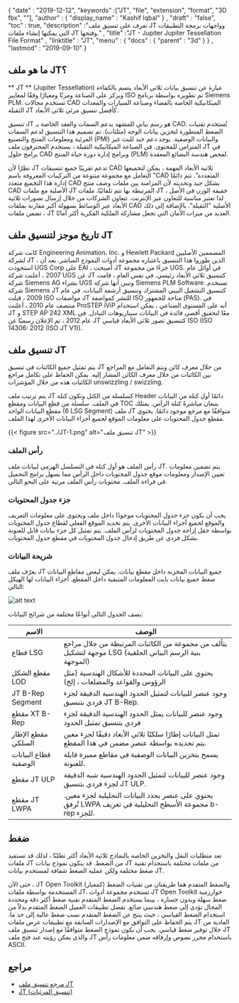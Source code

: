 {
  "date" : "2019-12-12",
  "keywords" :["JT", "file", "extension", "format", "3D fbx", ""],
  "author" : {
    "display_name" : "Kashif Iqbal"
} ,
  "draft" : "false",
  "toc" : true,
  "description" :"تعرف على تنسيق ملف JT وواجهات برمجة التطبيقات التي يمكنها إنشاء ملفات JT وفتحها." ,
  "title" :"JT - Jupiter Jupiter Tessellation File Format" ,
  "linktitle" : "JT",
  "menu" : {
    "docs" : {
      "parent" : "3d"
}
} ,
  "lastmod" : "2019-09-10"
}

## ما هو ملف JT؟

** JT ** (Jupiter Tessellation) عبارة عن تنسيق بيانات ثلاثي الأبعاد يتسم بالكفاءة ويركز على الصناعة ومرنًا ومعيارًا وفقًا لمعايير ISO تم تطويره بواسطة برنامج Siemens PLM. تستخدم مجالات CAD الميكانيكية الخاصة بالفضاء وصناعة السيارات والمعدات الثقيلة JT كأفضل تنسيق مرئي ثلاثي الأبعاد.

تنسيق JT هو رسم بياني للمشهد يدعم السمات والعقد الخاصة بـ CAD. تُستخدم تقنيات الضغط المتطورة لتخزين بيانات الوجه (مثلثات). تم تصميم هذا التنسيق لدعم السمات المرئية ومعلومات المنتج والتصنيع (PMI) والبيانات الوصفية. يوجد دعم جيد للبث غير المتزامن للمحتوى. في الصناعة الميكانيكية الثقيلة ، يستخدم المحترفون ملف JT في برامج حلول CAD وبرامج إدارة دورة حياة المنتج (PLM) لفحص هندسة البضائع المعقدة.

نظرًا لأن JT تدعم تقريبًا جميع تنسيقات CAD ثلاثية الأبعاد المهمة ، يمكن لتجميعها التعامل مع مجموعة متنوعة من التركيبات المعروفة باسم "CAD المتعددة". تتم دائمًا إدارة هذا التجميع متعدد CAD بشكل جيد وتحديثه لأن المزامنة بين ملفات وصف منتج CAD الأصلية مع ملفات JT المرتبطة بها تتم تلقائيًا. ملفات JT خفيفة الوزن في الأصل ، لذا تعتبر مناسبة للتعاون عبر الإنترنت. تتعاون الشركات من خلال إرسال تصورات ثلاثية الأبعاد عبر الوسائط بسهولة أكبر مقارنة بملفات CAD الأصلية "الثقيلة". بالإضافة إلى ذلك ، تضمن ملفات JT العديد من ميزات الأمان التي تجعل مشاركة الملكية الفكرية أكثر أمانًا.

## تاريخ موجز لتنسيق ملف JT

كانت شركة Engineering Animation، Inc. و Hewlett Packard المصممين الأصليين لشركة JT ، الذين طوروا هذا التنسيق باعتباره مجموعة أدوات النموذج المباشر. بعد أن استحوذت UGS Corp على EAI ، أصبحت JT جزءًا من مجموعة UGS. في أوائل عام 2007 ، أعلنت شركة UGS عن JT كتنسيق ثلاثي الأبعاد رئيسي. في نفس العام ، قامت شركة Siemens AG بشراء UGS وتبين أنها شركة Siemens PLM Software. تستخدم شركة Siemens JT كتنسيق التشغيل البيني المشترك وتنسيق أرشفة البيانات. في عام 2009 ، قبلت ISO مواصفات JT للنشر كمواصفة ISO متاحة للجمهور (PAS). في منتصف عام 2010 ، أعلنت ProSTEP iViP أنه على المستوى الصناعي ، يمكن استخدام JT و STEP AP 242 XML معًا لتحقيق أقصى فائدة في البيانات سيناريوهات التبادل. في عام 2012 ، تم الإعلان رسميًا عن JT كتنسيق تصور ثلاثي الأبعاد قياسي ISO (ISO 14306: 2012 (ISO JT V1)).

## تنسيق ملف JT ##

يتم تمثيل جميع الكائنات في تنسيق JT من خلال معرف كائن ويتم التعامل مع المراجع بين الكائنات من خلال معرف الكائن المشار إليه. يمكن الحفاظ على تكامل مراجع الكائنات هذه من خلال المؤشرات unswizzling / swizzling.

يتم ترتيب ملف JT كسلسلة من الكتل وتكون كتلة Header دائمًا أول كتلة من البيانات في الملف. سلسلة من قطع البيانات ومقطع TOC يتبعان مباشرةً كتلة الرأس. يمتلك مقطع البيانات الواحد (6 LSG Segment) ملف JT متوافقًا مع مرجع موجود دائمًا. يحتوي مقطع جدول المحتويات على معلومات الموقع لجميع أجزاء البيانات الأخرى لهذا الملف.

{{< figure src="../JT-1.png" alt="تنسيق ملف JT" >}}

### رأس الملف ###

رأس الملف هو أول كتلة في التسلسل الهرمي لبيانات ملف JT. يتم تضمين معلومات تعيين الإصدار ومعلومات موقع جدول المحتويات داخل الرأس مما يسهل برامج التحميل في قراءة الملف. محتويات رأس الملف مرتبة على النحو التالي.

### جزء جدول المحتويات ###

يجب أن يكون جزء جدول المحتويات موجودًا داخل ملف ويحتوي على معلومات التعريف والموقع لجميع أجزاء البيانات الأخرى. يتم تحديد الموقع الفعلي لقطاع جدول المحتويات بواسطة حقل إزاحة جدول المحتويات لرأس الملف. يتم تمثيل كل جزء بيانات قابل للعنونة بشكل فردي عن طريق إدخال جدول المحتويات في مقطع جدول المحتويات.

### شريحة البيانات ###

يعرّف ملف JT جميع البيانات المخزنة داخل مقطع بيانات. يمكن لبعض مقاطع البيانات ضغط جميع بيانات بايت المعلومات المتبقية داخل المقطع. أجزاء البيانات لها الهيكل التالي:

![alt text](../JT-2.png "JT Data Segment")

يصف الجدول التالي أنواعًا مختلفة من شرائح البيانات:

| الاسم | الوصف
---|---|
| قطاع LSG | يتألف من مجموعة من الكائنات المرتبطة من خلال مراجع موجهة لتشكيل LSG (بنية الرسم البياني الحلقية الموجهة)
| مقطع الشكل LOD | يحتوي على البيانات المحددة للأشكال الهندسية (مثل الرؤوس والقواعد والمضلعات ، إلخ)
| JT B-Rep Segment | وجود عنصر للبيانات لتمثيل الحدود الهندسية الدقيقة لجزء فردي بتنسيق JT B-Rep.
| مقطع XT B-Rep | وجود عنصر للبيانات يمثل الحدود الهندسية الدقيقة لجزء فردي بتنسيق تمثيل الحدود
| مقطع الإطار السلكي | تمثل البيانات إطارًا سلكيًا ثلاثي الأبعاد دقيقًا لجزء معين يتم تحديده بواسطة عنصر مضمن في هذا المقطع.
| قطاع البيانات الوصفية | يسمح بتخزين البيانات الوصفية في مقاطع مميزة قابلة للعنونة.
| مقطع JT ULP | وجود عنصر للبيانات لتمثيل الحدود الهندسية شبه الدقيقة لجزء فردي بتنسيق JT ULP.
| مقطع JT LWPA | يحتوي على عنصر يحدد البيانات التحليلية لجزء معين. تُرفق LWPA مجموعة الأسطح التحليلية في تعريف b-rep للجزء.

## ضغط ##

تعد متطلبات النقل والتخزين الخاصة بالنماذج ثلاثية الأبعاد أكثر تطلبًا ، لذلك قد تستفيد ملفات JT من الضغط. قد يتكون نموذج بيانات JT من ملفات مختلفة باستخدام تقنية ضغط مختلفة ولكن عملية الضغط شفافة لمستخدم بيانات JT.

حتى الآن ، JT Open Toolkit (كمعيار) والضغط المتقدم هما طريقتان من تقنيات الضغط المستخدمة بواسطة ملفات JT. تستخدم مجموعة أدوات JT Open Toolkit خوارزمية ضغط سهلة وبدون خسارة ، بينما يستخدم الضغط المتقدم تقنية ضغط أكثر دقة ومحددة المجال تؤدي إلى ضغط هندسي ضائع. تفضل تطبيقات العميل الضغط المتقدم بدلاً من استخدام الضغط القياسي ، حيث ينتج عن الضغط المتقدم نسب ضغط عالية إلى حد ما. يتم الحفاظ على التوافق مع الإصدارات السابقة مع تطبيقات عرض ملفات JT العادية من خلال توفير ضغط قياسي. يجب أن يكون نموذج الضغط متوافقًا مع إصدار تنسيق ملف JT والذي يمكن رؤيته عند فتح ملف JT باستخدام محرر نصوص وإرفاقه ضمن معلومات رأس ASCII.

## مراجع ##

* [مرجع تنسيق ملف JT](https://www.plm.automation.siemens.com/en_us/Images/JT-v10-file-format-reference-rev-B_tcm1023-233786.pdf)
* [JT (تنسيق المرئيات)](https://en.wikipedia.org/wiki/JT_(visualization_format)#Data_model)

